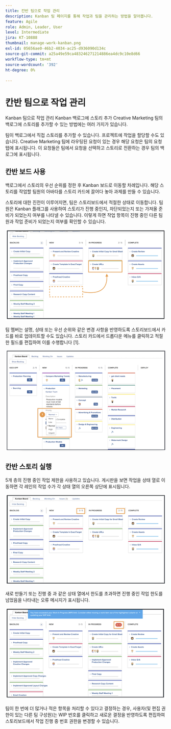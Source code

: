 ```yaml
---
title: 칸반 팀으로 작업 관리
description: Kanban 팀 페이지를 통해 작업과 팀을 관리하는 방법을 알아봅니다.
feature: Agile
role: Admin, Leader, User
level: Intermediate
jira: KT-10888
thumbnail: manage-work-kanban.png
exl-id: 05656ae0-46b2-4034-ac25-d936090d134c
source-git-commit: a25a49e59ca483246271214886ea4dc9c10e8d66
workflow-type: tm+mt
source-wordcount: '392'
ht-degree: 0%

---
```


# 칸반 팀으로 작업 관리

Kanban 팀으로 작업 관리 Kanban 백로그에 스토리 추가 Creative Marketing 팀의 백로그에 스토리를 추가할 수 있는 방법에는 여러 가지가 있습니다.

팀이 백로그에서 직접 스토리를 추가할 수 있습니다.
프로젝트에 작업을 할당할 수도 있습니다. Creative Marketing 팀에 라우팅된 요청이 있는 경우 해당 요청은 팀의 요청 탭에 표시됩니다. 이 요청들은 팀에서 요청을 선택하고 스토리로 전환하는 경우 팀의 백로그에 표시됩니다.


## 칸반 보드 사용

백로그에서 스토리의 우선 순위를 정한 후 Kanban 보드로 이동할 차례입니다. 해당 스토리를 작업할 팀원의 아바타를 스토리 카드에 끌어다 놓아 과제를 만들 수 있습니다.


스토리에 대한 진전이 이루어지면, 팀은 스토리보드에서 적절한 상태로 이동합니다. 팀원은 Kanban 플래그를 사용하여 스토리가 진행 중인지, 차단되었는지 또는 가져올 준비가 되었는지 여부를 나타낼 수 있습니다. 이렇게 하면 작업 항목이 진행 중인 다른 팀원과 작업 준비가 되었는지 여부를 확인할 수 있습니다.

![칸반 카드](assets/kanban-01.png)

팀 멤버는 설명, 상태 또는 우선 순위와 같은 변경 사항을 반영하도록 스토리보드에서 카드를 바로 업데이트할 수도 있습니다. 스토리 카드에서 드롭다운 메뉴를 클릭하고 적절한 필드를 편집하여 이를 수행합니다 [1].

![칸반 카드 상태](assets/kanban-02.png)

## 칸반 스토리 실행

5개 층의 진행 중인 작업 제한을 사용하고 있습니다. 게시판을 보면 작업을 상태 열로 이동하면 각 레인의 작업 수가 각 상태 열의 오른쪽 상단에 표시됩니다.

![간판 WIP 제한](assets/kanban-03.png)

새로 만들기 또는 진행 중 과 같은 상태 열에서 한도를 초과하면 진행 중인 작업 한도를 넘었음을 나타내는 오류 메시지가 표시됩니다.

![WIP 제한 초과](assets/kanban-04.png)

팀이 한 번에 더 많거나 적은 항목을 처리할 수 있다고 결정하는 경우, 사용자(및 편집 권한이 있는 다른 팀 구성원)는 WIP 번호를 클릭하고 새로운 결정을 반영하도록 편집하여 스토리보드에서 작업 진행 중 번호 권한을 변경할 수 있습니다.
